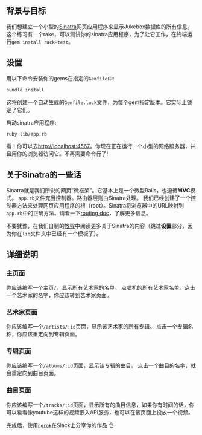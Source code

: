 ## 背景与目标

我们想建立一个小型的[Sinatra](http://www.sinatrarb.com/)网页应用程序来显示Jukebox数据库的所有信息。
这个练习有一个rake，可以测试你的sinatra应用程序，为了让它工作，在终端运行`gem install rack-test`。

## 设置

用以下命令安装你的gems在指定的`Gemfile`中:

```bash
bundle install
```
这将创建一个自动生成的`Gemfile.lock`文件，为每个gem指定版本。它实际上锁定了它们。

启动sinatra应用程序:

```bash
ruby lib/app.rb
```

看！你可以去[http://localhost:4567](http://localhost:4567)。你现在正在运行一个小型的网络服务器，并且用你的浏览器访问它。不再需要命令行了!

## 关于Sinatra的一些话

Sinatra就是我们所说的网页"微框架"。它基本上是一个微型Rails，也遵循**MVC**模式。
`app.rb`文件充当控制器。路由器层则由Sinatra处理。
我们已经创建了一个控制器方法来处理网页应用程序的根（root）。Sinatra将浏览器中的URL映射到`app.rb`中的正确方法。请看一下[routing doc](http://www.sinatrarb.com/intro.html#Routes)，了解更多信息。

不要犹豫，在我们自制的[教程](https://github.com/lewagon/sinatra-101)中阅读更多关于Sinatra的内容（跳过**设置**部分，因为你在`lib`文件夹中已经有一个模板了）。

## 详细说明

### 主页面

你应该编写一个主页`/`，显示所有艺术家的名单。
点唱机的所有艺术家名单。点击一个艺术家的名字，你应该转到艺术家页面。

### 艺术家页面

你应该编写一个`/artists/:id`页面，显示该艺术家的所有专辑。
点击一个专辑名称，你应该重定向到专辑页面。

### 专辑页面

你应该编写一个`/albums/:id`页面，显示该专辑的曲目。
点击一个曲目的名字，就会重定向到曲目页面。

### 曲目页面

你应该编写一个`/tracks/:id`页面，显示所有的曲目信息，如果你有时间的话，你可以看看像youtube这样的视频嵌入API服务，也可以在该页面上投放一个视频。

完成后，使用[`ngrok`](https://github.com/lewagon/sinatra-101/blob/master/README.md#share-with-the-world)在Slack上分享你的作品 👌